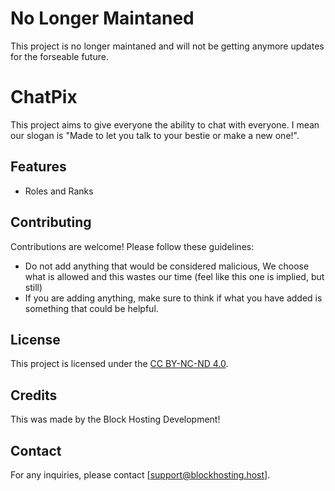 # No Longer Maintaned
This project is no longer maintaned and will not be getting anymore updates for the forseable future.

# ChatPix
This project aims to give everyone the ability to chat with everyone. I mean our slogan is "Made to let you talk to your bestie or make a new one!".


## Features

- Roles and Ranks

## Contributing

Contributions are welcome! Please follow these guidelines:

- Do not add anything that would be considered malicious, We choose what is allowed and this wastes our time (feel like this one is implied, but still)
- If you are adding anything, make sure to think if what you have added is something that could be helpful.

## License

This project is licensed under the [CC BY-NC-ND 4.0](LICENSE).

## Credits

This was made by the Block Hosting Development!

## Contact

For any inquiries, please contact [support@blockhosting.host].
